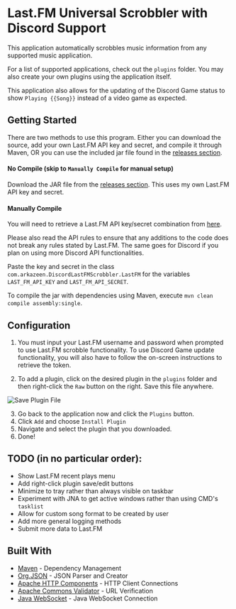 # Last.FM Universal Scrobbler with Discord Support
This application automatically scrobbles music information from any
supported music application.

For a list of supported applications, check out the `plugins` folder.
You may also create your own plugins using the application itself.

This application also allows for the updating of the Discord Game
status to show `Playing {{Song}}` instead of a video game as expected.

## Getting Started
There are two methods to use this program. Either you can download the
source, add your own Last.FM API key and secret, and compile it through
Maven, OR you can use the included jar file found in the
[releases section](https://github.com/sabihismail/Discord-LastFM-Universal-Scrobbler/releases/latest).

#### No Compile (skip to `Manually Compile` for manual setup)

Download the JAR file from the 
[releases section](https://github.com/sabihismail/Discord-LastFM-Universal-Scrobbler/releases/latest).
This uses my own Last.FM API key and secret.

#### Manually Compile 

You will need to retrieve a Last.FM API key/secret combination from
[here](https://www.last.fm/api/account/create).

Please also read the API rules to ensure that any additions to the code
does not break any rules stated by Last.FM. The same goes for Discord
if you plan on using more Discord API functionalities.

Paste the key and secret in the class
`com.arkazeen.DiscordLastFMScrobbler.LastFM` for the variables
`LAST_FM_API_KEY` and `LAST_FM_API_SECRET`.

To compile the jar with dependencies using Maven, execute
`mvn clean compile assembly:single`.

## Configuration
1. You must input your Last.FM username and password when prompted to use
Last.FM scrobble functionality. To use Discord Game update
functionality, you will also have to follow the on-screen instructions
to retrieve the token.

2. To add a plugin, click on the desired plugin in the `plugins` folder 
and then right-click the `Raw` button on the right. Save this file
anywhere.

![Save Plugin File](http://arkapri.me/ss/434a3041acb189e83adbf2d3b9dfad3e851f9ffe.png)

3. Go back to the application now and click the `Plugins` button.
4. Click `Add` and choose `Install Plugin`
5. Navigate and select the plugin that you downloaded.
6. Done!

## TODO (in no particular order):
* Show Last.FM recent plays menu
* Add right-click plugin save/edit buttons
* Minimize to tray rather than always visible on taskbar
* Experiment with JNA to get active windows rather than using CMD's `tasklist`
* Allow for custom song format to be created by user
* Add more general logging methods
* Submit more data to Last.FM

## Built With
* [Maven](https://maven.apache.org/) - Dependency Management
* [Org.JSON](https://github.com/stleary/JSON-java) - JSON Parser and Creator
* [Apache HTTP Components](https://hc.apache.org/) - HTTP Client Connections
* [Apache Commons Validator](https://commons.apache.org/proper/commons-validator/) - URL Verification
* [Java WebSocket](https://github.com/TooTallNate/Java-WebSocket) - Java WebSocket Connection
